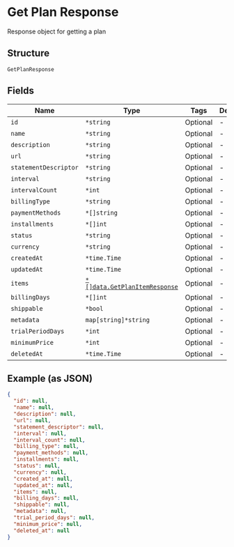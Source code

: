 
# Get Plan Response

Response object for getting a plan

## Structure

`GetPlanResponse`

## Fields

| Name | Type | Tags | Description |
|  --- | --- | --- | --- |
| `id` | `*string` | Optional | - |
| `name` | `*string` | Optional | - |
| `description` | `*string` | Optional | - |
| `url` | `*string` | Optional | - |
| `statementDescriptor` | `*string` | Optional | - |
| `interval` | `*string` | Optional | - |
| `intervalCount` | `*int` | Optional | - |
| `billingType` | `*string` | Optional | - |
| `paymentMethods` | `*[]string` | Optional | - |
| `installments` | `*[]int` | Optional | - |
| `status` | `*string` | Optional | - |
| `currency` | `*string` | Optional | - |
| `createdAt` | `*time.Time` | Optional | - |
| `updatedAt` | `*time.Time` | Optional | - |
| `items` | [`*[]data.GetPlanItemResponse`](../../doc/models/get-plan-item-response.md) | Optional | - |
| `billingDays` | `*[]int` | Optional | - |
| `shippable` | `*bool` | Optional | - |
| `metadata` | `map[string]*string` | Optional | - |
| `trialPeriodDays` | `*int` | Optional | - |
| `minimumPrice` | `*int` | Optional | - |
| `deletedAt` | `*time.Time` | Optional | - |

## Example (as JSON)

```json
{
  "id": null,
  "name": null,
  "description": null,
  "url": null,
  "statement_descriptor": null,
  "interval": null,
  "interval_count": null,
  "billing_type": null,
  "payment_methods": null,
  "installments": null,
  "status": null,
  "currency": null,
  "created_at": null,
  "updated_at": null,
  "items": null,
  "billing_days": null,
  "shippable": null,
  "metadata": null,
  "trial_period_days": null,
  "minimum_price": null,
  "deleted_at": null
}
```

